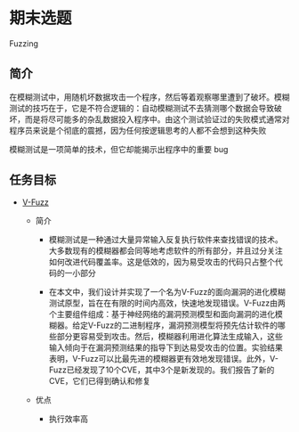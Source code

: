 # 期末选题 

Fuzzing

## 简介

在模糊测试中，用随机坏数据攻击一个程序，然后等着观察哪里遭到了破坏。模糊测试的技巧在于，它是不符合逻辑的：自动模糊测试不去猜测哪个数据会导致破坏，而是将尽可能多的杂乱数据投入程序中。由这个测试验证过的失败模式通常对程序员来说是个彻底的震撼，因为任何按逻辑思考的人都不会想到这种失败

模糊测试是一项简单的技术，但它却能揭示出程序中的重要 bug

## 任务目标

- [V-Fuzz](https://arxiv.org/pdf/1901.01142)

    - 简介

        - 模糊测试是一种通过大量异常输入反复执行软件来查找错误的技术。大多数现有的模糊器都会同等地考虑软件的所有部分，并且过分关注如何改进代码覆盖率。这是低效的，因为易受攻击的代码只占整个代码的一小部分
    
        - 在本文中，我们设计并实现了一个名为V-Fuzz的面向漏洞的进化模糊测试原型，旨在在有限的时间内高效，快速地发现错误。V-Fuzz由两个主要组件组成：基于神经网络的漏洞预测模型和面向漏洞的进化模糊器。给定V-Fuzz的二进制程序，漏洞预测模型将预先估计软件的哪些部分更容易受到攻击。然后，模糊器利用进化算法生成输入，这些输入倾向于在漏洞预测结果的指导下到达易受攻击的位置。实验结果表明，V-Fuzz可以比最先进的模糊器更有效地发现错误。此外，V-Fuzz已经发现了10个CVE，其中3个是新发现的。我们报告了新的CVE，它们已得到确认和修复
    
    - 优点

        - 执行效率高



